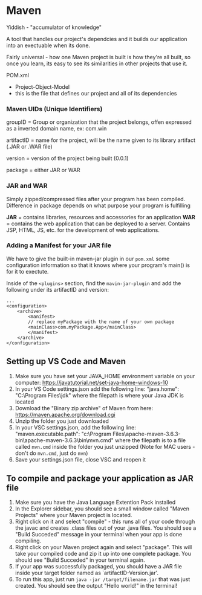 # Maven

Yiddish - "accumulator of knowledge"

A tool that handles our project's dependcies and it builds our application into an exectuable when its done.

Fairly universal - how one Maven project is built is how they're all built, so once you learn, its easy to see its similarities in other projects that use it.

POM.xml

- Project-Object-Model
- this is the file that defines our project and all of its dependencies

### Maven UIDs (Unique Identifiers)

groupID = Group or organization that the project belongs, offen expressed as a inverted domain name, ex: com.win

artifactID = name for the project, will be the name given to its library artifact (.JAR or .WAR file)

version = version of the project being built (0.0.1)

package = either JAR or WAR

### JAR and WAR

Simply zipped/compressed files after your program has been compiled.
Difference in package depends on what purpose your program is fulfilling

**JAR** = contains libraries, resources and accessories for an application
**WAR** = contains the web application that can be deployed to a server. Contains JSP, HTML, JS, etc. for the development of web applications.

### Adding a Manifest for your JAR file

We have to give the built-in maven-jar plugin in our `pom.xml` some configuration information so that it knows where your program's main() is for it to exectute.

Inside of the `<plugins>` section, find the `mavin-jar-plugin` and add the following under its artifactID and version:

```
...
<configuration>
    <archive>
        <manifest>
        // replace myPackage with the name of your own package
        <mainClass>com.myPackage.App</mainClass>
        </manifest>
    </archive>
</configuration>
```

## Setting up VS Code and Maven

1. Make sure you have set your JAVA_HOME environment variable on your computer: https://javatutorial.net/set-java-home-windows-10
2. In your VS Code settings.json add the following line:
   "java.home": "C:\\Program Files\\jdk"
   where the filepath is where your Java JDK is located
3. Download the "Binary zip archive" of Maven from here: https://maven.apache.org/download.cgi
4. Unzip the folder you just downloaded
5. In your VSC settings.json, add the following line:
   "maven.executable.path": "c:\\Program Files\\apache-maven-3.6.3-bin\\apache-maven-3.6.3\\bin\\mvn.cmd"
   where the filepath is to a file called `mvn.cmd` inside the folder you just unzipped
   (Note for MAC users - don't do `mvn.cmd`, just do `mvn`)
6. Save your settings.json file, close VSC and reopen it

## To compile and package your application as JAR file

1. Make sure you have the Java Language Extention Pack installed
2. In the Explorer sidebar, you should see a small window called "Maven Projects" where your Maven project is located.
3. Right click on it and select "compile" - this runs all of your code through the javac and creates .class files out of your .java files. You should see a "Build Succeded" message in your terminal when your app is done compiling.
4. Right click on your Maven project again and select "package". This will take your compiled code and zip it up into one complete package. You should see "Build Succeded" in your terminal again.
5. If your app was successfully packaged, you should have a JAR file inside your target folder named as `artifactID-Version.jar'.
6. To run this app, just run `java -jar /target/filename.jar` that was just created. You should see the output "Hello world!" in the terminal!
